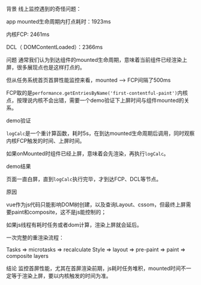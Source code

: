 背景
线上监控遇到的奇怪问题：


app mounted生命周期内打点耗时：1923ms

内核FCP: 2461ms

DCL（ DOMContentLoaded）：2366ms



问题
通常我们认为到达组件的mounted生命周期，意味着当前组件已经渲染上屏，很多展现点也是这样打点的。

但从任务系统首页首屏性能监控来看，mounted --> FCP间隔了500ms

FCP取的是`performance.getEntriesByName('first-contentful-paint')`内核点，按理说内核不会出错，需要一个demo验证下上屏时间与组件mounted的关系。



demo验证


`logCalc`是一个重计算函数，耗时5s，在到达mounted生命周期后调用，同时观察内核FCP触发的时间、上屏时间。



如果onMounted时组件已经上屏，意味着会先渲染，再执行`logCalc`。

demo结果


页面一直白屏，直到`logCalc`执行完毕，才到达FCP、DCL等节点。

原因

vue作为js代码只能影响DOM树创建，以及查询Layout、cssom，但最终上屏需要paint和composite，这不是js能控制的；

如果js线程有耗时任务或者dom计算，渲染上屏就会延后。






一次完整的重渲染流程：

Tasks => microtasks => recalculate Style => layout => pre-paint => paint => composite layers

结论
监控首屏性能，尤其在首屏渲染前期，js耗时任务堆积，mounted时间不一定等于渲染上屏，要以内核触发的时间为准。


